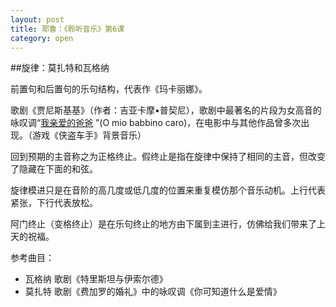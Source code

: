```yaml
---
layout: post
title: 耶鲁：《聆听音乐》第6课
category: open
---
```

##旋律：莫扎特和瓦格纳
 
前置句和后置句的乐句结构，代表作《玛卡丽娜》。
 
歌剧《贾尼斯基基》（作者：吉亚卡摩•普契尼），歌剧中最著名的片段为女高音的咏叹调“<a href="http://baike.baidu.com/view/1574598.htm" target="_blank">我亲爱的爸爸</a> ”(O mio babbino caro)，在电影中与其他作品曾多次出现。（游戏《侠盗车手》背景音乐）
 
回到预期的主音称之为正格终止。假终止是指在旋律中保持了相同的主音，但改变了隐藏在下面的和弦。
 
旋律模进只是在音阶的高几度或低几度的位置来重复模仿那个音乐动机。上行代表紧张，下行代表放松。
 
阿门终止（变格终止）是在乐句终止的地方由下属到主进行，仿佛给我们带来了上天的祝福。
 
参考曲目：

*  瓦格纳 歌剧《特里斯坦与伊索尔德》
*  莫扎特 歌剧《费加罗的婚礼》中的咏叹调《你可知道什么是爱情》
